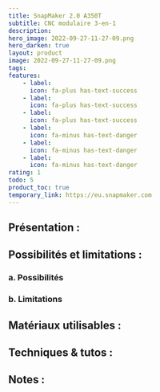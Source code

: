 ```yaml
---
title: SnapMaker 2.0 A350T
subtitle: CNC modulaire 3-en-1
description: 
hero_image: 2022-09-27-11-27-09.png
hero_darken: true
layout: product
image: 2022-09-27-11-27-09.png
tags: 
features:
    - label: 
      icon: fa-plus has-text-success
    - label: 
      icon: fa-plus has-text-success
    - label: 
      icon: fa-plus has-text-success
    - label: 
      icon: fa-minus has-text-danger
    - label: 
      icon: fa-minus has-text-danger
    - label: 
      icon: fa-minus has-text-danger
rating: 1
todo: 5
product_toc: true
temporary_link: https://eu.snapmaker.com
---
```

## Présentation :

## Possibilités et limitations :

### a. Possibilités

### b. Limitations

## Matériaux utilisables :

## Techniques & tutos :

## Notes :

